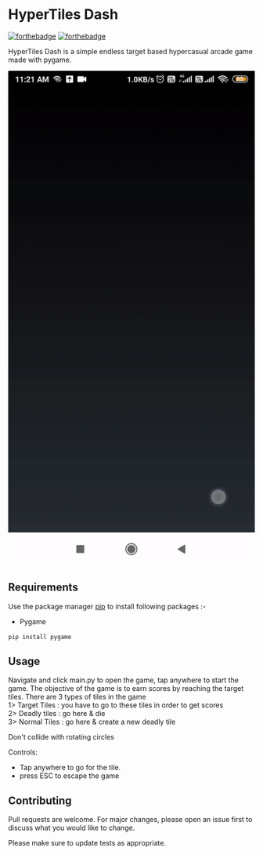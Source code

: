 # HyperTiles Dash


[![forthebadge](https://forthebadge.com/images/badges/built-with-swag.svg)](https://forthebadge.com)
[![forthebadge](https://forthebadge.com/images/badges/made-with-python.svg)](https://forthebadge.com)

HyperTiles Dash is a simple endless target based hypercasual arcade game made with pygame.

![Alt text](app.gif?raw=true "HyperTiles Dash")

## Requirements

Use the package manager [pip](https://pip.pypa.io/en/stable/) to install following packages :-
* Pygame

```bash
pip install pygame
```


## Usage

Navigate and click main.py to open the game, tap anywhere to start the game. The objective of the game is to earn scores by reaching the target tiles. There are 3 types of tiles in the game\
1> Target Tiles : you have to go to these tiles in order to get scores\
2> Deadly tiles : go here & die\
3> Normal Tiles : go here & create a new deadly tile

Don't collide with rotating circles

Controls:
* Tap anywhere to go for the tile.
* press ESC to escape the game

## Contributing

Pull requests are welcome. For major changes, please open an issue first to discuss what you would like to change.

Please make sure to update tests as appropriate.